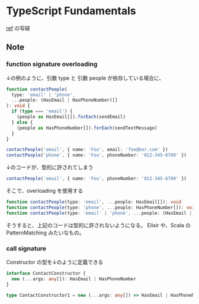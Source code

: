 # TypeScript Fundamentals

[ref](https://frontendmasters.com/courses/typescript-v2) の写経

## Note

### function signature overloading

↓の例のように、引数 type と 引数 people が依存している場合に、

```typescript
function contactPeople(
  type: 'email' | 'phone',
  ...people: (HasEmail | HasPhoneNumber)[]
): void {
  if (type === 'email') {
    (people as HasEmail[]).forEach(sendEmail)
  } else {
    (people as HasPhoneNumber[]).forEach(sendTextMessage)
  }
}

contactPeople('email', { name: 'Foo', email: 'foo@bar.com' })
contactPeople('phone', { name: 'Foo', phoneNumber: '012-345-6789' })
```

↓のコードが、型的に許されてしまう

```typescript
contactPeople('email', { name: 'Foo', phoneNumber: '012-345-6789' })
```

そこで、overloading を使用する

```typescript
function contactPeople(type: 'email', ...people: HasEmail[]): void
function contactPeople(type: 'phone', ...people: HasPhoneNumber[]): void
function contactPeople(type: 'email' | 'phone', ...people: (HasEmail | HasPhoneNumber)[]): void { ... }
```

そうすると、上記のコードは型的に許されないようになる。
Elixir や、Scala の PatternMatching みたいなもの。

### call signature

Constructor の型を↓のように定義できる

```typescript
interface ContactConstructor {
  new (...args: any[]): HasEmail | HasPhoneNumber
}

type ContactConstructor1 = new (...args: any[]) => HasEmail | HasPhoneNumber
```
